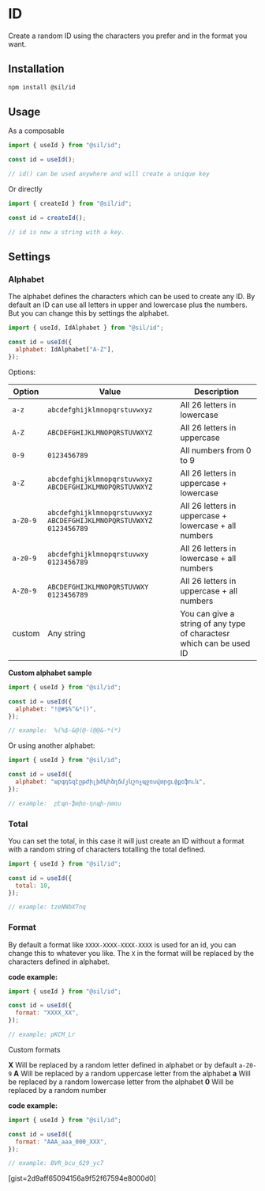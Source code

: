 # ID

Create a random ID using the characters you prefer and in the format you want.

## Installation

```bash
npm install @sil/id
```

## Usage

As a composable

```js
import { useId } from "@sil/id";

const id = useId();

// id() can be used anywhere and will create a unique key
```

Or directly

```js
import { createId } from "@sil/id";

const id = createId();

// id is now a string with a key.
```

## Settings

### Alphabet

The alphabet defines the characters which can be used to create any ID. By default an ID can use all letters in upper and lowercase plus the numbers. But you can change this by settings the alphabet.

```js
import { useId, IdAlphabet } from "@sil/id";

const id = useId({
  alphabet: IdAlphabet["A-Z"],
});
```

Options:

| Option   | Value                                                                  | Description                                                          |
| -------- | ---------------------------------------------------------------------- | -------------------------------------------------------------------- |
| `a-z`    | `abcdefghijklmnopqrstuvwxyz`                                           | All 26 letters in lowercase                                          |
| `A-Z`    | `ABCDEFGHIJKLMNOPQRSTUVWXYZ`                                           | All 26 letters in uppercase                                          |
| `0-9`    | `0123456789`                                                           | All numbers from 0 to 9                                              |
| `a-Z`    | `abcdefghijklmnopqrstuvwxyz` `ABCDEFGHIJKLMNOPQRSTUVWXYZ`              | All 26 letters in uppercase + lowercase                              |
| `a-Z0-9` | `abcdefghijklmnopqrstuvwxyz` `ABCDEFGHIJKLMNOPQRSTUVWXYZ` `0123456789` | All 26 letters in uppercase + lowercase + all numbers                |
| `a-z0-9` | `abcdefghijklmnopqrstuvwxy` `0123456789`                               | All 26 letters in lowercase + all numbers                            |
| `A-Z0-9` | `ABCDEFGHIJKLMNOPQRSTUVWXY` `0123456789`                               | All 26 letters in uppercase + all numbers                            |
| custom   | Any string                                                             | You can give a string of any type of charactesr which can be used ID |

**Custom alphabet sample**

```js
import { useId } from "@sil/id";

const id = useId({
  alphabet: "!@#$%^&*()",
});

// example:  %(%$-&@(@-(@@&-*(*)
```

Or using another alphabet:

```js
import { useId } from "@sil/id";

const id = useId({
  alphabet: "աբգդեզէըթժիլխծկհձղճմյնշոչպջռսվտրցւփքօֆուև",
});

// example:  բէպո-ֆտիօ-դոպի-րտռս
```

### Total

You can set the total, in this case it will just create an ID without a format with a random string of characters totalling the total defined.

```js
import { useId } from "@sil/id";

const id = useId({
  total: 10,
});

// example: tzeNNbXTnq
```

### Format

By default a format like `XXXX-XXXX-XXXX-XXXX` is used for an id, you can change this to whatever you like. The `X` in the format will be replaced by the characters defined in alphabet.

**code example:**

```js
import { useId } from "@sil/id";

const id = useId({
  format: "XXXX_XX",
});

// example: pKCM_Lr
```

Custom formats

**X** Will be replaced by a random letter defined in alphabet or by default `a-Z0-9`
**A** Will be replaced by a random uppercase letter from the alphabet
**a** Will be replaced by a random lowercase letter from the alphabet
**0** Will be replaced by a random number

**code example:**

```js
import { useId } from "@sil/id";

const id = useId({
  format: "AAA_aaa_000_XXX",
});

// example: BVR_bcu_629_yc7
```


[gist=2d9aff65094156a9f52f67594e8000d0]

